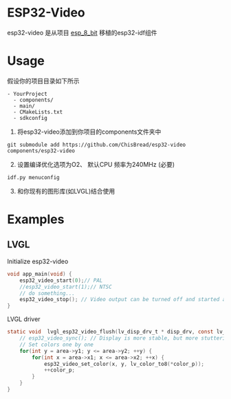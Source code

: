 # ESP32-Video
esp32-video 是从项目 [esp_8_bit](https://github.com/ChisBread/esp_8_bit) 移植的esp32-idf组件

# Usage
假设你的项目目录如下所示
```
- YourProject
  - components/
  - main/
  - CMakeLists.txt
  - sdkconfig
```
1. 将esp32-video添加到你项目的components文件夹中
```
git submodule add https://github.com/ChisBread/esp32-video components/esp32-video
```
2. 设置编译优化选项为O2、 默认CPU 频率为240MHz (必要)
```
idf.py menuconfig
```
3. 和你现有的图形库(如LVGL)结合使用

# Examples
## LVGL
Initialize esp32-video
```C
void app_main(void) {
    esp32_video_start(0);// PAL
    //esp32_video_start(1);// NTSC
    // do something...
    esp32_video_stop(); // Video output can be turned off and started at runtime
}
```
LVGL driver
```C
static void  lvgl_esp32_video_flush(lv_disp_drv_t * disp_drv, const lv_area_t * area, lv_color_t * color_p) {
    // esp32_video_sync(); // Display is more stable, but more stuttering
    // Set colors one by one
    for(int y = area->y1; y <= area->y2; ++y) {
        for(int x = area->x1; x <= area->x2; ++x) {
            esp32_video_set_color(x, y, lv_color_to8(*color_p));
            ++color_p;
        }
    }
}
```
